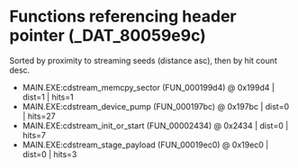# Functions referencing header pointer (_DAT_80059e9c)

Sorted by proximity to streaming seeds (distance asc), then by hit count desc.

- MAIN.EXE:cdstream_memcpy_sector (FUN_000199d4) @ 0x199d4 | dist=1 | hits=1
- MAIN.EXE:cdstream_device_pump (FUN_000197bc) @ 0x197bc | dist=0 | hits=27
- MAIN.EXE:cdstream_init_or_start (FUN_00002434) @ 0x2434 | dist=0 | hits=7
- MAIN.EXE:cdstream_stage_payload (FUN_00019ec0) @ 0x19ec0 | dist=0 | hits=3
